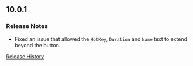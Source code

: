 ## 10.0.1

### Release Notes

- Fixed an issue that allowed the `HotKey`, `Duration` and `Name` text to extend beyond the button.

[Release History](https://github.com/SFX-WoW/Masque_Onyx/wiki/History)
